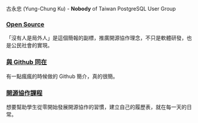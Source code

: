 古永忠 (Yung-Chung Ku) - **Nobody** of Taiwan PostgreSQL User Group 

### [Open Source](https://gitpitch.com/ycku/pitches?p=opensource)
「沒有人是局外人」是這個簡報的副標，推廣開源協作理念，不只是軟體研發，也是公民社會的實現。

### [與 Github 同在](https://gitpitch.com/ycku/pitches?p=stay_with_github)
有一點瘋瘋的時候做的 Github 簡介，真的很簡。

### [開源協作課程](https://gitpitch.com/ycku/pitches?p=collaboration)
想要幫助學生從零開始發展開源協作的習慣，建立自己的履歷表，就在每一天的日常。
